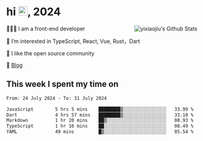 <h1> hi <img src="https://raw.githubusercontent.com/blackcater/blackcater/main/images/Hi.gif" height="24" />, 2024 </h1>

<img align="right" src="https://bad-apple-github-readme.vercel.app/api?show_icons=true&hide_title=true&hide_rank=true&count_private=true&show_bg=1&username=yixiaojiu" alt="yixiaojiu's Github Stats"/>

🧑🏻‍💻 I am a front-end developer

👀 I’m interested in TypeScript, React, Vue, Rust，Dart

💖 I like the open source community

📝 [Blog](https://note.yixiaojiu.top)

## This week I spent my time on

<!--START_SECTION:waka-->

```txt
From: 24 July 2024 - To: 31 July 2024

JavaScript        5 hrs 5 mins    ████████▒░░░░░░░░░░░░░░░░   33.99 %
Dart              4 hrs 57 mins   ████████▒░░░░░░░░░░░░░░░░   33.10 %
Markdown          1 hr 20 mins    ██▒░░░░░░░░░░░░░░░░░░░░░░   08.93 %
TypeScript        1 hr 16 mins    ██░░░░░░░░░░░░░░░░░░░░░░░   08.49 %
YAML              49 mins         █▒░░░░░░░░░░░░░░░░░░░░░░░   05.54 %
```

<!--END_SECTION:waka-->
